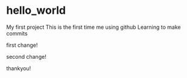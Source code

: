 # hello_world
My first project
This is the first time me using github
Learning to make commits

first change!

second change!

thankyou!